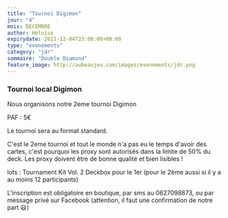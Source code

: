 ```yaml
---
title: "Tournoi Digimon"
jour: "4"
mois: DECEMBRE
author: Héloïse
expirydate: 2021-12-04T23:00:00+00:00
type: "evenements"
category: "jdr"
sommaire: "Double Diamond"
feature_image: http://aubeaujeu.com/images/evenements/jdr.png
---
```

### Tournoi local Digimon

Nous organisons notre 2eme tournoi Digimon

PAF : 5€

Le tournoi sera au format standard.

C'est le 2eme tournoi et tout le monde n'a pas eu le temps d'avoir des cartes, c'est pourquoi les proxy sont autorisés dans la limite de 50% du deck. Les proxy doivent être de bonne qualité et bien lisibles !

lots :
Tournament Kit Vol. 2
Deckbox pour le 1er (pour le 2ème aussi si il y a au moins 12 participants)

L'inscription est obligatoire en boutique, par sms au 0627098873, ou par message privé sur Facebook (attention, il faut une confirmation de notre part 😃)
